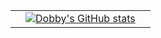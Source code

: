 | | | |
| :--: | :--: | :--: |
| |[![Dobby's GitHub stats](https://github-readme-stats.vercel.app/api?username=dobby-kim&theme=ambient_gradient&show_icon=true&hide=prs,stars,issues)](https://github.com/dobby-kim)| |

[ambient_gradient_repo]: https://github-readme-stats.vercel.app/api/pin/?username=anuraghazra&repo=github-readme-stats&cache_seconds=86400&theme=ambient_gradient
